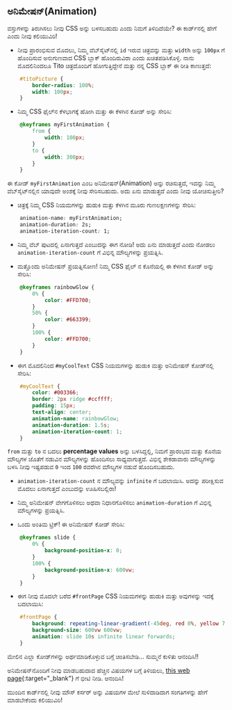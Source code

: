 ## ಅನಿಮೇಷನ್(Animation)

ವಸ್ತುಗಳನ್ನು ತಿರುಗಿಸಲು ನೀವು CSS ಅನ್ನು ಬಳಸಬಹುದು ಎಂದು ನಿಮಗೆ ತಿಳಿದಿದೆಯೇ? ಈ ಕಾರ್ಡ್‌ನಲ್ಲಿ ಹೇಗೆ ಎಂದು ನೀವು ಕಲಿಯುವಿರಿ!

+ ನೀವು ಪ್ರಾರಂಭಿಸುವ ಮೊದಲು, ನಿಮ್ಮ ವೆಬ್‌ಸೈಟ್‌ನಲ್ಲಿ `id` ಇರುವ ಚಿತ್ರವನ್ನು ಮತ್ತು `width` ಅನ್ನು `100px` ಗೆ ಹೊಂದಿಸುವ ಅನುಗುಣವಾದ CSS ಬ್ಲಾಕ್ ಹೊಂದಿರುವಿರಾ ಎಂದು ಖಚಿತಪಡಿಸಿಕೊಳ್ಳಿ. ನಾನು ಮೊದಲಿನಿಂದಲೂ Tito ಚಿತ್ರದೊಂದಿಗೆ ಹೋಗುತ್ತಿದ್ದೇನೆ ಮತ್ತು ನನ್ನ CSS ಬ್ಲಾಕ್ ಈ ರೀತಿ ಕಾಣುತ್ತದೆ:

```css
    #titoPicture {
        border-radius: 100%;
        width: 100px;
    }
```

+ ನಿಮ್ಮ CSS ಫೈಲ್‌ನ ಕೆಳಭಾಗಕ್ಕೆ ಹೋಗಿ ಮತ್ತು ಈ ಕೆಳಗಿನ ಕೋಡ್ ಅನ್ನು ಸೇರಿಸಿ:

```css
    @keyframes myFirstAnimation {
        from {
            width: 100px;
        }
        to {
            width: 300px;
        }
    }
```

ಈ ಕೋಡ್ `myFirstAnimation` ಎಂಬ ಅನಿಮೇಷನ್(Animation) ಅನ್ನು ರಚಿಸುತ್ತದೆ, ಇದನ್ನು ನಿಮ್ಮ ವೆಬ್‌ಸೈಟ್‌ನಲ್ಲಿನ ಯಾವುದೇ ಅಂಶಕ್ಕೆ ನೀವು ಸೇರಿಸಬಹುದು. ಅದು ಏನು ಮಾಡುತ್ತದೆ ಎಂದು ನೀವು ಯೋಚಿಸುತ್ತೀರಿ?

+ ಚಿತ್ರಕ್ಕೆ ನಿಮ್ಮ CSS ನಿಯಮಗಳನ್ನು ಹುಡುಕಿ ಮತ್ತು ಕೆಳಗಿನ ಮೂರು ಗುಣಲಕ್ಷಣಗಳನ್ನು ಸೇರಿಸಿ:

```css
    animation-name: myFirstAnimation;
    animation-duration: 2s;
    animation-iteration-count: 1;
```

+ ನಿಮ್ಮ ವೆಬ್ ಪುಟದಲ್ಲಿ ಏನಾಗುತ್ತದೆ ಎಂಬುದನ್ನು ಈಗ ನೋಡಿ! ಅದು ಏನು ಮಾಡುತ್ತದೆ ಎಂದು ನೋಡಲು `animation-iteration-count` ಗೆ ವಿಭಿನ್ನ ಮೌಲ್ಯಗಳನ್ನು ಪ್ರಯತ್ನಿಸಿ.

+ ಮತ್ತೊಂದು ಅನಿಮೇಷನ್ ಪ್ರಯತ್ನಿಸೋಣ! ನಿಮ್ಮ CSS ಫೈಲ್ ನ ಕೊನೆಯಲ್ಲಿ ಈ ಕೆಳಗಿನ ಕೋಡ್ ಅನ್ನು ಸೇರಿಸಿ:

```css
    @keyframes rainbowGlow {
        0% {
            color: #FFD700;
        }
        50% {
            color: #663399;
        }
        100% {
            color: #FFD700;
        }
    }
```

+ ಈಗ ಮೊದಲಿನಿಂದ `#myCoolText` CSS ನಿಯಮಗಳನ್ನು ಹುಡುಕಿ ಮತ್ತು ಅನಿಮೇಷನ್ ಕೋಡ್‌ನಲ್ಲಿ ಸೇರಿಸಿ:

```css
    #myCoolText {        
        color: #003366;
        border: 2px ridge #ccffff;
        padding: 15px;
        text-align: center;
        animation-name: rainbowGlow;
        animation-duration: 1.5s;
        animation-iteration-count: 1;
    }
```

`from` ಮತ್ತು `to` ನ ಬದಲು **percentage values** ಅನ್ನು ಬಳಸಿದ್ದಲ್ಲಿ, ನಿಮಗೆ ಪ್ರಾರಂಭದ ಮತ್ತು ಕೊನೆಯ ಮೌಲ್ಯಗಳ ಜೊತೆಗೆ ನಡುವಿನ ಮೌಲ್ಯಗಳನ್ನು ಹೊಂದಿಸಲು ಸಾಧ್ಯವಾಗುತ್ತದೆ. ವಿಭಿನ್ನ ಶೇಕಡಾವಾರು ಮೌಲ್ಯಗಳನ್ನು ಬಳಸಿ ನೀವು ಇಷ್ಟಪಡುವ `0` ಇಂದ `100` ರವರೆಗಿನ ಮೌಲ್ಯಗಳ ನಡುವೆ ಹೊಂದಿಸಬಹುದು.

+ `animation-iteration-count` ನ ಮೌಲ್ಯವನ್ನು `infinite` ಗೆ ಬದಲಾಯಿಸಿ. ಅದನ್ನು ಪರೀಕ್ಷಿಸುವ ಮೊದಲು ಏನಾಗುತ್ತದೆ ಎಂಬುದನ್ನು ಊಹಿಸಬಲ್ಲಿರಾ!

+ ನಿಮ್ಮ ಅನಿಮೇಷನ್ ವೇಗಗೊಳಿಸಲು ಅಥವಾ ನಿಧಾನಗೊಳಿಸಲು `animation-duration` ಗೆ ವಿಭಿನ್ನ ಮೌಲ್ಯಗಳನ್ನು ಪ್ರಯತ್ನಿಸಿ.

+ ಒಂದು ಅಂತಿಮ ಟ್ರಿಕ್! ಈ ಅನಿಮೇಷನ್ ಕೋಡ್ ಸೇರಿಸಿ:

```css
    @keyframes slide {
        0% {
            background-position-x: 0;
        }
        100% {
            background-position-x: 600vw;
        }
    }
```

+ ಈಗ ನೀವು ಮೊದಲೇ ಬರೆದ `#frontPage` CSS ನಿಯಮಗಳನ್ನು ಹುಡುಕಿ ಮತ್ತು ಅವುಗಳನ್ನು ಇದಕ್ಕೆ ಬದಲಾಯಿಸಿ:

```css
    #frontPage {
        background: repeating-linear-gradient(-45deg, red 0%, yellow 7.14%, lime 14.28%, cyan 21.42%, cyan 28.56%, blue 35.7%, magenta 42.84%, red 50%);
        background-size: 600vw 600vw;
        animation: slide 10s infinite linear forwards;
    }
```

ಮೇಲಿನ ಎಲ್ಲಾ ಕೋಡ್‌ಗಳನ್ನು ಅರ್ಥಮಾಡಿಕೊಳ್ಳುವ ಬಗ್ಗೆ ಚಿಂತಿಸಬೇಡಿ... ಸುಮ್ಮನೆ ಕುಳಿತು ಆನಂದಿಸಿ!!

ಅನಿಮೇಷನ್‌ನೊಂದಿಗೆ ನೀವು ಮಾಡಬಹುದಾದ ಹೆಚ್ಚಿನ ವಿಷಯಗಳ ಬಗ್ಗೆ ತಿಳಿಯಲು, [this web page](http://dojo.soy/html2-css-animation){:target="_blank"} ಗೆ ಭೀಟಿ ನೀಡಿ. ಆನಂದಿಸಿ!

ಮುಂದಿನ ಕಾರ್ಡ್‌ನಲ್ಲಿ ನೀವು ಮೌಸ್ ಕರ್ಸರ್ ಅನ್ನು ವಿಷಯಗಳ ಮೇಲೆ ಸುಳಿದಾಡಿದಾಗ ಸಂಗತಿಗಳನ್ನು ಹೇಗೆ ಮಾಡಬೇಕೆಂದು ಕಲಿಯುವಿರಿ!